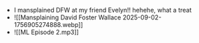 - I mansplained DFW at my friend Evelyn!! hehehe, what a treat
- ![[Mansplaining David Foster Wallace 2025-09-02-1756905274888.webp]]
- ![[ML Episode 2.mp3]]
